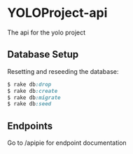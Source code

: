 # YOLOProject-api
The api for the yolo project 

## Database Setup
Resetting and reseeding the database:
```ruby
$ rake db:drop
$ rake db:create
$ rake db:migrate
$ rake db:seed
```

## Endpoints
Go to <hostname>/apipie for endpoint documentation